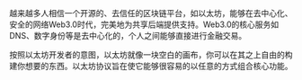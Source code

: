 越来越多人相信一个开源的、去信任的区块链平台，如以太坊，能够在去中心化、安全的网络Web3.0时代，完美地为共享后端提供支持。Web3.0的核心服务如DNS、数字身份等是去中心化的，个人之间能够直接进行金融交易。

按照以太坊开发者的意图，以太坊就像一块空白的画布，你可以在其之上自由的构建你想要的东西。以太坊协议旨在使它能够很容易的以任意的方式组合核心功能。

